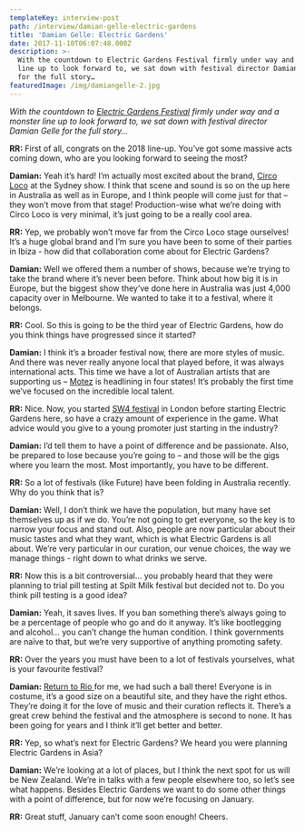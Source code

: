 ```yaml
---
templateKey: interview-post
path: /interview/damian-gelle-electric-gardens
title: 'Damian Gelle: Electric Gardens'
date: 2017-11-10T06:07:48.000Z
description: >-
  With the countdown to Electric Gardens Festival firmly under way and a monster
  line up to look forward to, we sat down with festival director Damian Gelle
  for the full story…
featuredImage: /img/damiangelle-2.jpg
---
```

_With the countdown to _[_Electric Gardens Festival_](https://www.facebook.com/electricgardensfestival/)_ firmly under way and a monster line up to look forward to, we sat down with festival director Damian Gelle for the full story…_

**RR:** First of all, congrats on the 2018 line-up. You’ve got some massive acts coming down, who are you looking forward to seeing the most?

**Damian:** Yeah it’s hard! I’m actually most excited about the brand, [Circo Loco](https://www.facebook.com/circolocoibiza/) at the Sydney show. I think that scene and sound is so on the up here in Australia as well as in Europe, and I think people will come just for that – they won’t move from that stage! Production-wise what we’re doing with Circo Loco is very minimal, it’s just going to be a really cool area.

**RR:** Yep, we probably won’t move far from the Circo Loco stage ourselves! It’s a huge global brand and I’m sure you have been to some of their parties in Ibiza - how did that collaboration come about for Electric Gardens?

**Damian:** Well we offered them a number of shows, because we’re trying to take the brand where it’s never been before. Think about how big it is in Europe, but the biggest show they’ve done here in Australia was just 4,000 capacity over in Melbourne. We wanted to take it to a festival, where it belongs.

**RR:** Cool. So this is going to be the third year of Electric Gardens, how do you think things have progressed since it started?

**Damian:** I think it’s a broader festival now, there are more styles of music. And there was never really anyone local that played before, it was always international acts. This time we have a lot of Australian artists that are supporting us – [Motez](https://www.facebook.com/motez.music/) is headlining in four states! It’s probably the first time we’ve focused on the incredible local talent. 

**RR:** Nice. Now, you started [SW4 festival](https://www.facebook.com/southwestfour/) in London before starting Electric Gardens here, so have a crazy amount of experience in the game. What advice would you give to a young promoter just starting in the industry?

**Damian:** I’d tell them to have a point of difference and be passionate. Also, be prepared to lose because you’re going to – and those will be the gigs where you learn the most. Most importantly, you have to be different.

**RR:** So a lot of festivals (like Future) have been folding in Australia recently. Why do you think that is?

**Damian:** Well, I don’t think we have the population, but many have set themselves up as if we do. You’re not going to get everyone, so the key is to narrow your focus and stand out. Also, people are now particular about their music tastes and what they want, which is what Electric Gardens is all about. We’re very particular in our curation, our venue choices, the way we manage things - right down to what drinks we serve. 

**RR:** Now this is a bit controversial… you probably heard that they were planning to trial pill testing at Spilt Milk festival but decided not to. Do you think pill testing is a good idea?

**Damian:** Yeah, it saves lives. If you ban something there’s always going to be a percentage of people who go and do it anyway. It’s like bootlegging and alcohol… you can’t change the human condition. I think governments are naïve to that, but we’re very supportive of anything promoting safety. 

**RR:** Over the years you must have been to a lot of festivals yourselves, what is your favourite festival?

**Damian:** [Return to Rio ](https://www.facebook.com/ReturnToRio/)for me, we had such a ball there! Everyone is in costume, it’s a good size on a beautiful site, and they have the right ethos. They’re doing it for the love of music and their curation reflects it. There’s a great crew behind the festival and the atmosphere is second to none. It has been going for years and I think it’ll get better and better.

**RR:** Yep, so what’s next for Electric Gardens? We heard you were planning Electric Gardens in Asia?

**Damian:** We’re looking at a lot of places, but I think the next spot for us will be New Zealand. We’re in talks with a few people elsewhere too, so let’s see what happens. Besides Electric Gardens we want to do some other things with a point of difference, but for now we’re focusing on January.

**RR:** Great stuff, January can’t come soon enough! Cheers.
